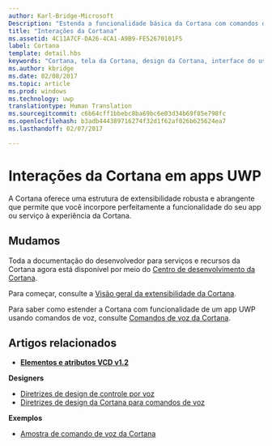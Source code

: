 ```yaml
---
author: Karl-Bridge-Microsoft
Description: "Estenda a funcionalidade básica da Cortana com comandos de voz que ativam um app UWP e executem uma única ação."
title: "Interações da Cortana"
ms.assetid: 4C11A7CF-DA26-4CA1-A9B9-FE52670101F5
label: Cortana
template: detail.hbs
keywords: "Cortana, tela da Cortana, design da Cortana, interface do usuário, comandos de voz, VCD"
ms.author: kbridge
ms.date: 02/08/2017
ms.topic: article
ms.prod: windows
ms.technology: uwp
translationtype: Human Translation
ms.sourcegitcommit: c6b64cff1bbebc8ba69bc6e03d34b69f85e798fc
ms.openlocfilehash: b3adb444389716274f32d1f62af026b625624ea7
ms.lasthandoff: 02/07/2017

---
```


# <a name="cortana-interactions-in-uwp-apps"></a>Interações da Cortana em apps UWP

A Cortana oferece uma estrutura de extensibilidade robusta e abrangente que permite que você incorpore perfeitamente a funcionalidade do seu app ou serviço à experiência da Cortana.

## <a name="weve-moved"></a>Mudamos

Toda a documentação do desenvolvedor para serviços e recursos da Cortana agora está disponível por meio do [Centro de desenvolvimento da Cortana](https://developer.microsoft.com/en-us/cortana).

Para começar, consulte a [Visão geral da extensibilidade da Cortana](https://msdn.microsoft.com/cortana/getstarted).

Para saber como estender a Cortana com funcionalidade de um app UWP usando comandos de voz, consulte [Comandos de voz da Cortana](https://developer.microsoft.com/en-us/cortana). 

## <a name="related-articles"></a>Artigos relacionados

* [**Elementos e atributos VCD v1.2**](https://msdn.microsoft.com/library/windows/apps/dn706593)

**Designers**
* [Diretrizes de design de controle por voz](https://msdn.microsoft.com/windows/uwp/input-and-devices/speech-interactions)
* [Diretrizes de design da Cortana para comandos de voz](https://msdn.microsoft.com/en-us/cortana/voicecommands/voicecommand-design-guidelines)

**Exemplos**
* [Amostra de comando de voz da Cortana](http://go.microsoft.com/fwlink/p/?LinkID=619899)
 

 





